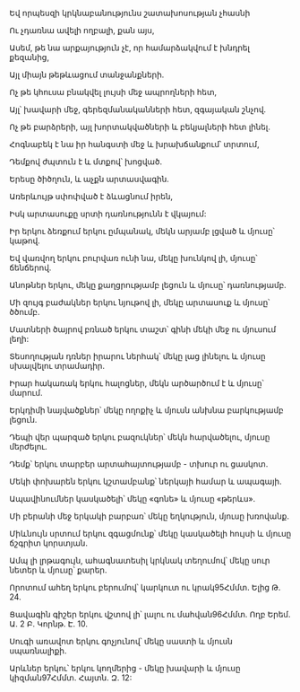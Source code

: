 Եվ որպեսզի կրկնաբանությունս շատախոսության չհասնի

Ու չդառնա ավելի ողբալի, քան այս,

Ասեմ, թե նա արքայություն չէ, որ համարձակվում է խնդրել քեզանից,

Այլ միայն թեթևացում տանջանքների.

Ոչ թե կհուսա բնակվել լույսի մեջ ապրողների հետ,

Այլ՝ խավարի մեջ, գերեզմանականների հետ, զգայական շնչով.

Ոչ թե բարձրերի, այլ խորտակվածների և բեկյալների հետ լինել.

Հոգնաբեկ է նա իր հանգստի մեջ և խրախճանքում՝ տրտում,

Դեմքով ժպտուն է և մտքով՝ խոցված.

Երեսը ծիծղուն, և աչքն արտասվագին.

Առերևույթ սփոփված է ձևացնում իրեն,

Իսկ արտասուքը սրտի դառնությունն է վկայում:

Իր երկու ձեռքում երկու ըմպանակ, մեկն արյամբ լցված և մյուսը՝ կաթով.

Եվ վառվող երկու բուրվառ ունի նա, մեկը խունկով լի, մյուսը՝ ճենճերով.

Անոթներ երկու, մեկը քաղցրությամբ լեցուն և մյուսը՝ դառնությամբ.

Մի զույգ բաժակներ երկու նյութով լի, մեկը արտասուք և մյուսը՝ ծծումբ.

Մատների ծայրով բռնած երկու տաշտ՝ գինի մեկի մեջ ու մյուսում լեղի:

Տեսողության դռներ իրարու ներհակ՝ մեկը լաց լինելու և մյուսը սխալվելու տրամադիր.

Իրար հակառակ երկու հալոցներ, մեկն արծարծում է և մյուսը՝ մարում.

Երկդիմի նայվածքներ՝ մեկը ողոքիչ և մյուսն անխնա բարկությամբ լեցուն.

Դեպի վեր պարզած երկու բազուկներ՝ մեկն հարվածելու, մյուսը մերժելու.

Դեմք՝ երկու տարբեր արտահայտությամբ - տխուր ու ցասկոտ.

Մեկի փոխարեն երկու կշտամբանք՝ ներկայի համար և ապագայի.

Ապավինումներ կասկածելի՝ մեկը «գոնե» և մյուսը «թերևս».

Մի բերանի մեջ երկակի բարբառ՝ մեկը եղկություն, մյուսը խռովանք.

Միևնույն սրտում երկու զգացմունք՝ մեկը կասկածելի հույսի և մյուսը ճշգրիտ կորստյան.

Ամպ լի լրթագույն, ահագնատեսիլ կրկնակ տեղումով՝ մեկը սուր նետեր և մյուսը՝ քարեր.

Որոտում ահեղ երկու բերումով՝ կարկուտ ու կրակ95Հմմտ. Ելից Թ. 24.

Ցավագին գիշեր երկու վշտով լի՝ լալու ու մահվան96Հմմտ. Ողբ Երեմ. Ա. 2 Բ. Կորնթ. Է. 10.

Սուգի առավոտ երկու գոչյունով՝ մեկը սաստի և մյուսն սպառնալիքի.

Արևներ երկու՝ երկու կողմերից - մեկը խավարի և մյուսը կիզման97Հմմտ. Հայտն. Զ. 12: